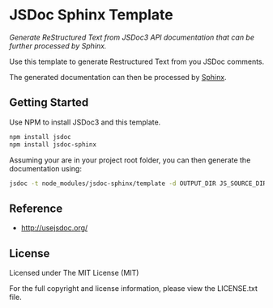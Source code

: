 # JSDoc Sphinx Template

*Generate ReStructured Text from JSDoc3 API documentation that can be further processed by Sphinx.*

Use this template to generate Restructured Text from you JSDoc comments.

The generated documentation can then be
processed by [Sphinx](http://sphinx-doc.org/).

## Getting Started

Use NPM to install JSDoc3 and this template.

```bash
npm install jsdoc
npm install jsdoc-sphinx
```

Assuming your are in your project root folder, you can then generate the documentation using:

```bash
jsdoc -t node_modules/jsdoc-sphinx/template -d OUTPUT_DIR JS_SOURCE_DIR/FILE
```

## Reference

- http://usejsdoc.org/

## License
Licensed under The MIT License (MIT)

For the full copyright and license information, please view the LICENSE.txt file.
